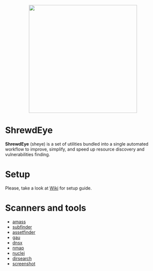 

<p align="center">
  <img src="https://github.com/zzzteph/sheye/blob/main/public/shrewdeye.png?raw=true"  height="350">
</p>


# ShrewdEye

**ShrewdEye** (sheye) is a set of utilities bundled into a single automated workflow to improve, simplify, and speed up resource discovery and vulnerabilities finding.




# Setup


Please, take a look at [Wiki](https://github.com/zzzteph/sheye/wiki/Setup) for setup guide.



# Scanners and tools

- [amass](https://github.com/OWASP/Amass)
- [subfinder](https://github.com/projectdiscovery/subfinder)
- [assetfinder](https://github.com/tomnomnom/assetfinder)
- [gau](https://github.com/lc/gau)
- [dnsx](https://github.com/projectdiscovery/dnsx)
- [nmap](https://nmap.org/)
- [nuclei](https://github.com/projectdiscovery/nuclei)
- [dirsearch](https://github.com/maurosoria/dirsearch)
- [screenshot](https://github.com/zzzteph/screenshot)












